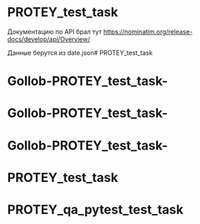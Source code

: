 # PROTEY_test_task
Документацию по API брал тут https://nominatim.org/release-docs/develop/api/Overview/

Данные берутся из date.json# PROTEY_test_task
# Gollob-PROTEY_test_task-
# Gollob-PROTEY_test_task-
# Gollob-PROTEY_test_task-
# PROTEY_test_task
# PROTEY_qa_pytest_test_task
